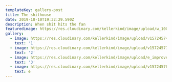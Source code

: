 ```yaml
---
templateKey: gallery-post
title: The shithouse
date: 2019-10-10T19:32:29.590Z
description: When shit hits the fan
featuredimage: https://res.cloudinary.com/kellerkind/image/upload/w_1000,c_fill,ar_1:1,g_auto,r_max,bo_5px_solid_red,b_rgb:262c35/v1572457475/CD6V0159_pfywad.jpg
gallery:
  - image: https://res.cloudinary.com/kellerkind/image/upload/v1572457475/CD6V0159_pfywad.jpg
    text: '1'
  - image: https://res.cloudinary.com/kellerkind/image/upload/v1572457790/CD6V0134_yguwrz.jpg
    text: '2'
  - image: https://res.cloudinary.com/kellerkind/image/upload/e_improve,w_300,h_600,c_thumb,g_auto/v1572457788/CD6V0251_vivien_portrait-panorama_gnqo2n.jpg
    text: '3'
  - image: https://res.cloudinary.com/kellerkind/image/upload/v1572457802/CD6V0171_hv05bz.jpg
    text: e
---
```


